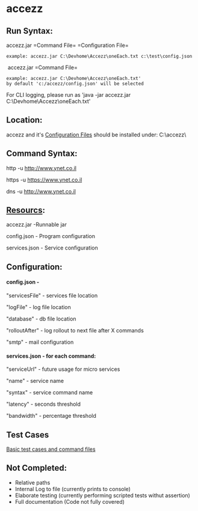 # accezz

## Run Syntax:

  accezz.jar =Command File= =Configuration File=
  
  	example: accezz.jar C:\Devhome\Accezz\oneEach.txt c:\test\config.json
  
  accezz.jar =Command File=
  
	example: accezz.jar C:\Devhome\Accezz\oneEach.txt'
	by default 'c:/accezz/config.json' will be selected

  For CLI logging, please run as 'java -jar accezz.jar C:\Devhome\Accezz\oneEach.txt'     
  
## Location:  
  accezz and it's [Configuration Files](Https://github.com/tetraeder/accezz/tree/master/src/resources) should be installed under:
  C:\accezz\
  
## Command Syntax:

  http -u http://www.ynet.co.il
  
  
  https -u https://www.ynet.co.il
  
  
  dns -u http://www.ynet.co.il
  
## [Resourcs](Https://github.com/tetraeder/accezz/tree/master/src/resources):

accezz.jar -Runnable jar

config.json - Program configuration

services.json - Service configuration

## Configuration: 

#### config.json -

  "servicesFile" - services file location 
  
  "logFile" - log file location
  
  "database" - db file location
  
  "rolloutAfter" - log rollout to next file after X commands
  
  "smtp" - mail configuration
  
  
#### services.json - for each command: 

  "serviceUrl" - future usage for micro services
  
  "name" - service name
  
  "syntax" - service command name 
  
  "latency" - seconds threshold
	
  "bandwidth" - percentage threshold
	
  
## Test Cases

  [Basic test cases and command files](https://github.com/tetraeder/accezz/tree/master/test)
  
  
## Not Completed:
  * Relative paths 
  * Internal Log to file (currently prints to console)
  * Elaborate testing (currently performing scripted tests withut assertion)
  * Full documentation (Code not fully covered)
